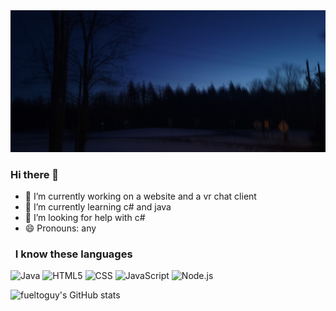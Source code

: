 <img src="https://raw.githubusercontent.com/fueltoguy/fueltoguy/master/20230307_061730.jpg">




### Hi there 👋


- 🔭 I’m currently working on a website and a vr chat client
- 🌱 I’m currently learning c# and java
- 🤔 I’m looking for help with c#
- 😄 Pronouns: any

<h3> &nbsp; I know these languages   </h3>

  ![Java](https://img.shields.io/badge/-Java-333333?style=flat&logo=Java&logoColor=007396)
  ![HTML5](https://img.shields.io/badge/-HTML5-333333?style=flat&logo=HTML5)
  ![CSS](https://img.shields.io/badge/-CSS-333333?style=flat&logo=CSS3&logoColor=1572B6)
  ![JavaScript](https://img.shields.io/badge/-JavaScript-333333?style=flat&logo=javascript)
  ![Node.js](https://img.shields.io/badge/-Node.js-333333?style=flat&logo=node.js)




![fueltoguy's GitHub stats](https://github-readme-stats.vercel.app/api?username=fueltoguy)
